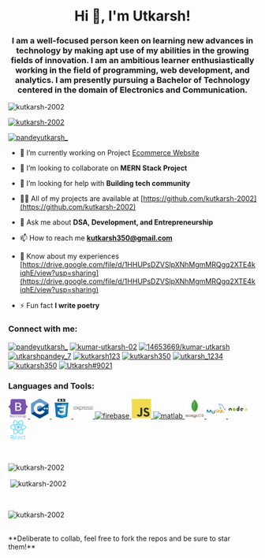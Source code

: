 <h1 align="center">Hi 👋, I'm Utkarsh!</h1>
<h3 align="center">I am a well-focused person keen on learning new advances in technology by making apt use of my abilities in the growing fields of innovation. I am an ambitious learner enthusiastically working in the field of programming, web development, and analytics. I am presently pursuing a Bachelor of Technology centered in the domain of Electronics and Communication.</h3>

<p align="left"> <img src="https://komarev.com/ghpvc/?username=kutkarsh-2002&label=Profile%20views&color=0e75b6&style=flat" alt="kutkarsh-2002" /> </p>

<p align="left"> <a href="https://github.com/ryo-ma/github-profile-trophy"><img src="https://github-profile-trophy.vercel.app/?username=kutkarsh-2002" alt="kutkarsh-2002" /></a> </p>

<p align="left"> <a href="https://twitter.com/pandeyutkarsh_" target="blank"><img src="https://img.shields.io/twitter/follow/pandeyutkarsh_?logo=twitter&style=for-the-badge" alt="pandeyutkarsh_" /></a> </p>

- 🔭 I’m currently working on Project [Ecommerce Website](#)

<!--- 🌱 I’m currently learning **Data Analytics with Python** -->

- 👯 I’m looking to collaborate on **MERN Stack Project**

- 🤝 I’m looking for help with **Building tech community**

- 👨‍💻 All of my projects are available at [https://github.com/kutkarsh-2002](https://github.com/kutkarsh-2002)

- 💬 Ask me about **DSA, Development, and Entrepreneurship**

- 📫 How to reach me **kutkarsh350@gmail.com**

- 📄 Know about my experiences [https://drive.google.com/file/d/1HHUPsDZVSlpXNhMgmMRQgq2XTE4kiqhE/view?usp=sharing](https://drive.google.com/file/d/1HHUPsDZVSlpXNhMgmMRQgq2XTE4kiqhE/view?usp=sharing)

- ⚡ Fun fact **I write poetry**

<h3 align="left">Connect with me:</h3>
<p align="left">
<a href="https://twitter.com/pandeyutkarsh_" target="blank"><img align="center" src="https://raw.githubusercontent.com/rahuldkjain/github-profile-readme-generator/master/src/images/icons/Social/twitter.svg" alt="pandeyutkarsh_" height="30" width="40" /></a>
<a href="https://linkedin.com/in/kumar-utkarsh-02" target="blank"><img align="center" src="https://raw.githubusercontent.com/rahuldkjain/github-profile-readme-generator/master/src/images/icons/Social/linked-in-alt.svg" alt="kumar-utkarsh-02" height="30" width="40" /></a>
<a href="https://stackoverflow.com/users/14653669/kumar-utkarsh" target="blank"><img align="center" src="https://raw.githubusercontent.com/rahuldkjain/github-profile-readme-generator/master/src/images/icons/Social/stack-overflow.svg" alt="14653669/kumar-utkarsh" height="30" width="40" /></a>
<!-- <a href="https://fb.com/utkarshpandey350" target="blank"><img align="center" src="https://raw.githubusercontent.com/rahuldkjain/github-profile-readme-generator/master/src/images/icons/Social/facebook.svg" alt="utkarshpandey350" height="30" width="40" /></a> -->
<a href="https://instagram.com/utkarshpandey_7" target="blank"><img align="center" src="https://raw.githubusercontent.com/rahuldkjain/github-profile-readme-generator/master/src/images/icons/Social/instagram.svg" alt="utkarshpandey_7" height="30" width="40" /></a>
<a href="https://www.codechef.com/users/kutkarsh123" target="blank"><img align="center" src="https://cdn.jsdelivr.net/npm/simple-icons@3.1.0/icons/codechef.svg" alt="kutkarsh123" height="30" width="40" /></a>
<a href="https://www.hackerrank.com/kutkarsh350" target="blank"><img align="center" src="https://raw.githubusercontent.com/rahuldkjain/github-profile-readme-generator/master/src/images/icons/Social/hackerrank.svg" alt="kutkarsh350" height="30" width="40" /></a>
<!-- <a href="https://codeforces.com/profile/kutkarsh123" target="blank"><img align="center" src="https://cdn.jsdelivr.net/npm/simple-icons@3.0.1/icons/codeforces.svg" alt="kutkarsh123" height="30" width="40" /></a> -->
<a href="https://www.leetcode.com/utkarsh_1234" target="blank"><img align="center" src="https://raw.githubusercontent.com/rahuldkjain/github-profile-readme-generator/master/src/images/icons/Social/leet-code.svg" alt="utkarsh_1234" height="30" width="40" /></a>
<!-- <a href="https://www.hackerearth.com/@kutkarsh350" target="blank"><img align="center" src="https://raw.githubusercontent.com/rahuldkjain/github-profile-readme-generator/master/src/images/icons/Social/hackerearth.svg" alt="@kutkarsh350" height="30" width="40" /></a> -->
<a href="https://auth.geeksforgeeks.org/user/kutkarsh350" target="blank"><img align="center" src="https://raw.githubusercontent.com/rahuldkjain/github-profile-readme-generator/master/src/images/icons/Social/geeks-for-geeks.svg" alt="kutkarsh350" height="30" width="40" /></a>
<a href="https://discord.gg/Utkarsh#9021" target="blank"><img align="center" src="https://raw.githubusercontent.com/rahuldkjain/github-profile-readme-generator/master/src/images/icons/Social/discord.svg" alt="Utkarsh#9021" height="30" width="40" /></a>
</p>

<h3 align="left">Languages and Tools:</h3>
<p align="left"> <a href="https://getbootstrap.com" target="_blank"> <img src="https://raw.githubusercontent.com/devicons/devicon/master/icons/bootstrap/bootstrap-plain-wordmark.svg" alt="bootstrap" width="40" height="40"/> </a> <a href="https://www.w3schools.com/cpp/" target="_blank"> <img src="https://raw.githubusercontent.com/devicons/devicon/master/icons/cplusplus/cplusplus-original.svg" alt="cplusplus" width="40" height="40"/> </a> <a href="https://www.w3schools.com/css/" target="_blank"> <img src="https://raw.githubusercontent.com/devicons/devicon/master/icons/css3/css3-original-wordmark.svg" alt="css3" width="40" height="40"/> </a> <a href="https://expressjs.com" target="_blank"> <img src="https://raw.githubusercontent.com/devicons/devicon/master/icons/express/express-original-wordmark.svg" alt="express" width="40" height="40"/> </a> <a href="https://firebase.google.com/" target="_blank"> <img src="https://www.vectorlogo.zone/logos/firebase/firebase-icon.svg" alt="firebase" width="40" height="40"/> </a> <a href="https://developer.mozilla.org/en-US/docs/Web/JavaScript" target="_blank"> <img src="https://raw.githubusercontent.com/devicons/devicon/master/icons/javascript/javascript-original.svg" alt="javascript" width="40" height="40"/> </a> <a href="https://www.mathworks.com/" target="_blank"> <img src="https://upload.wikimedia.org/wikipedia/commons/2/21/Matlab_Logo.png" alt="matlab" width="40" height="40"/> </a> <a href="https://www.mongodb.com/" target="_blank"> <img src="https://raw.githubusercontent.com/devicons/devicon/master/icons/mongodb/mongodb-original-wordmark.svg" alt="mongodb" width="40" height="40"/> </a> <a href="https://www.mysql.com/" target="_blank"> <img src="https://raw.githubusercontent.com/devicons/devicon/master/icons/mysql/mysql-original-wordmark.svg" alt="mysql" width="40" height="40"/> </a> <a href="https://nodejs.org" target="_blank"> <img src="https://raw.githubusercontent.com/devicons/devicon/master/icons/nodejs/nodejs-original-wordmark.svg" alt="nodejs" width="40" height="40"/> </a> <a href="https://reactjs.org/" target="_blank"> <img src="https://raw.githubusercontent.com/devicons/devicon/master/icons/react/react-original-wordmark.svg" alt="react" width="40" height="40"/> </a> </p>

<br>
<p><img align="left" src="https://github-readme-stats.vercel.app/api/top-langs?username=kutkarsh-2002&show_icons=true&locale=en&layout=compact" alt="kutkarsh-2002" /></p>
<br>

<p>&nbsp;<img align="center" src="https://github-readme-stats.vercel.app/api?username=kutkarsh-2002&show_icons=true&locale=en" alt="kutkarsh-2002" /></p>
<br>

<p><img align="center" src="https://github-readme-streak-stats.herokuapp.com/?user=kutkarsh-2002&" alt="kutkarsh-2002" /></p>
<br>
**Deliberate to collab, feel free to fork the repos and be sure to star them!**
